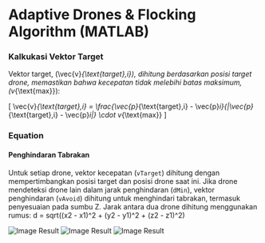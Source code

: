 # Adaptive Drones & Flocking Algorithm (MATLAB)

### Kalkukasi Vektor Target

Vektor target, \(\vec{v}_{\text{target},i}\), dihitung berdasarkan posisi target drone, memastikan bahwa kecepatan tidak melebihi batas maksimum, \(v_{\text{max}}\):

\[
\vec{v}_{\text{target},i} = \frac{\vec{p}_{\text{target},i} - \vec{p}_i}{\|\vec{p}_{\text{target},i} - \vec{p}_i\|} \cdot v_{\text{max}}
\]

### Equation
#### Penghindaran Tabrakan
Untuk setiap drone, vektor kecepatan (`vTarget`) dihitung dengan mempertimbangkan posisi target dan posisi drone saat ini. Jika drone mendeteksi drone lain dalam jarak penghindaran (`dMin`), vektor penghindaran (`vAvoid`) dihitung untuk menghindari tabrakan, termasuk penyesuaian pada sumbu Z.
Jarak antara dua drone dihitung menggunakan rumus:
d = sqrt((x2 - x1)^2 + (y2 - y1)^2 + (z2 - z1)^2)


![Image Result](15_up_down.jpg)
![Image Result](result.png.jpg)
![Image Result](15_drones.png.jpg)